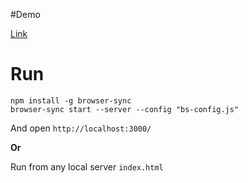 #Demo

[Link](https://max-m-dev.github.io/calculation-delivery-cost/)

# Run

```
npm install -g browser-sync
browser-sync start --server --config "bs-config.js"
```

And open `http://localhost:3000/`

**Or**

Run from any local server `index.html`
